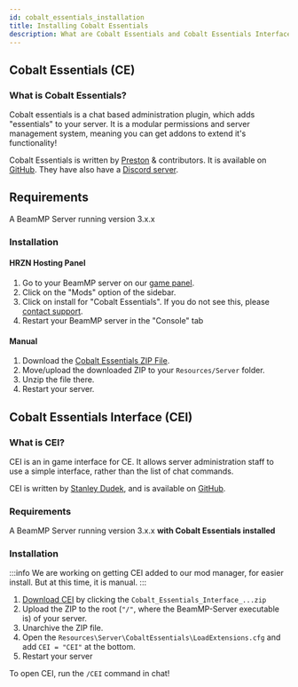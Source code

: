 ```yaml
---
id: cobalt_essentials_installation
title: Installing Cobalt Essentials
description: What are Cobalt Essentials and Cobalt Essentials Interface and and how do I install them?.
---
```


## Cobalt Essentials (CE)

### What is Cobalt Essentials?

Cobalt essentials is a chat based administration plugin, which adds "essentials" to your server.
It is a modular permissions and server management system, meaning you can get addons to extend it's functionality!

Cobalt Essentials is written by [Preston](https://github.com/prestonelam2003) & contributors. It is available on [GitHub](https://github.com/prestonelam2003/CobaltEssentials). They have also have a [Discord server](https://discord.gg/UV74wNXKdz).

## Requirements
A BeamMP Server running version 3.x.x

### Installation

#### HRZN Hosting Panel

1. Go to your BeamMP server on our [game panel](https://hrzn.link/panel).
2. Click on the "Mods" option of the sidebar.
3. Click on install for "Cobalt Essentials". If you do not see this, please [contact support](/knowledgebase/getting_support).
4. Restart your BeamMP server in the "Console" tab

#### Manual
1. Download the [Cobalt Essentials ZIP File](https://github.com/prestonelam2003/CobaltEssentials/archive/refs/heads/master.zip).
2. Move/upload the downloaded ZIP to your `Resources/Server` folder.
3. Unzip the file there.
4. Restart your server.

## Cobalt Essentials Interface (CEI)

### What is CEI?

CEI is an in game interface for CE. It allows server administration staff to use a simple interface, rather than the list of chat commands.

CEI is written by [Stanley Dudek](https://github.com/StanleyDudek), and is available on [GitHub](https://github.com/StanleyDudek/CobaltEssentialsInterface).

### Requirements
A BeamMP Server running version 3.x.x **with Cobalt Essentials installed**

### Installation

:::info
We are working on getting CEI added to our mod manager, for easier install. But at this time, it is manual.
:::

1. [Download CEI](https://github.com/StanleyDudek/CobaltEssentialsInterface/releases) by clicking the `Cobalt_Essentials_Interface_...zip`
2. Upload the ZIP to the root (`"/"`, where the BeamMP-Server executable is) of your server.
3. Unarchive the ZIP file.
4. Open the `Resources\Server\CobaltEssentials\LoadExtensions.cfg` and add `CEI = "CEI"` at the bottom.
5. Restart your server

To open CEI, run the `/CEI` command in chat!